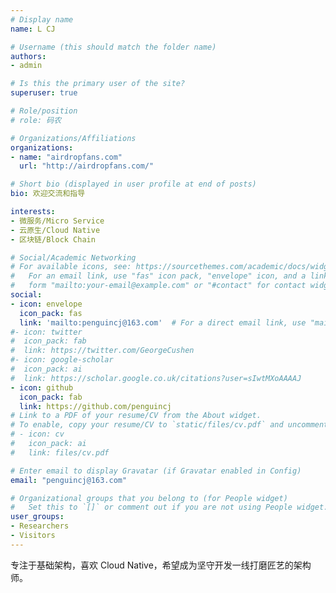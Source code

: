 ```yaml
---
# Display name
name: L CJ

# Username (this should match the folder name)
authors:
- admin

# Is this the primary user of the site?
superuser: true

# Role/position
# role: 码农

# Organizations/Affiliations
organizations:
- name: "airdropfans.com"
  url: "http://airdropfans.com/"

# Short bio (displayed in user profile at end of posts)
bio: 欢迎交流和指导

interests:
- 微服务/Micro Service
- 云原生/Cloud Native
- 区块链/Block Chain

# Social/Academic Networking
# For available icons, see: https://sourcethemes.com/academic/docs/widgets/#icons
#   For an email link, use "fas" icon pack, "envelope" icon, and a link in the
#   form "mailto:your-email@example.com" or "#contact" for contact widget.
social:
- icon: envelope
  icon_pack: fas
  link: 'mailto:penguincj@163.com'  # For a direct email link, use "mailto:test@example.org".
#- icon: twitter
#  icon_pack: fab
#  link: https://twitter.com/GeorgeCushen
#- icon: google-scholar
#  icon_pack: ai
#  link: https://scholar.google.co.uk/citations?user=sIwtMXoAAAAJ
- icon: github
  icon_pack: fab
  link: https://github.com/penguincj
# Link to a PDF of your resume/CV from the About widget.
# To enable, copy your resume/CV to `static/files/cv.pdf` and uncomment the lines below.  
# - icon: cv
#   icon_pack: ai
#   link: files/cv.pdf

# Enter email to display Gravatar (if Gravatar enabled in Config)
email: "penguincj@163.com"

# Organizational groups that you belong to (for People widget)
#   Set this to `[]` or comment out if you are not using People widget.  
user_groups:
- Researchers
- Visitors
---
```


专注于基础架构，喜欢 Cloud Native，希望成为坚守开发一线打磨匠艺的架构师。
